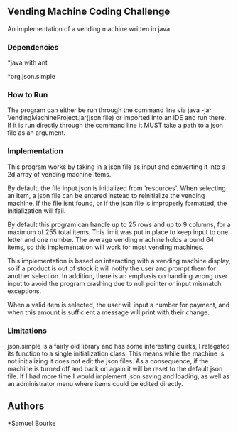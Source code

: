 ## Vending Machine Coding Challenge

An implementation of a vending machine written in java.

### Dependencies

*java with ant

*org.json.simple

### How to Run

The program can either be run through the command line via java -jar VendingMachineProject.jar(json file) or imported into an IDE and run there. If it is run directly through the command line it MUST take a path to a json file as an argument.

### Implementation

This program works by taking in a json file as input and converting it into a 2d array of vending machine items.

By default, the file input.json is initialized from 'resources'. When selecting an item, a json file can be entered instead to reinitialize the vending machine. If the file isnt found, or if the json file is improperly formatted, the initialization will fail.

By default this program can handle up to 25 rows and up to 9 columns, for a maximum of 255 total items. This limit was put in place to keep input to one letter and one number. The average vending machine holds around 64 items, so this implementation will work for most vending machines.

This implementation is based on interacting with a vending machine display, so if a product is out of stock it will notify the user and prompt them for another selection. In addition, there is an emphasis on handling wrong user input to avoid the program crashing due to null pointer or input mismatch exceptions.

When a valid item is selected, the user will input a number for payment, and when this amount is sufficient a message will print with their change.

### Limitations 

json.simple is a fairly old library and has some interesting quirks, I relegated its function to a single initialization class. This means while the machine is not initializing it does not edit the json files. As a consequence, if the machine is turned off and back on again it will be reset to the default json file. If I had more time I would implement json saving and loading, as well as an administrator menu where items could be edited directly.


## Authors

*Samuel Bourke
